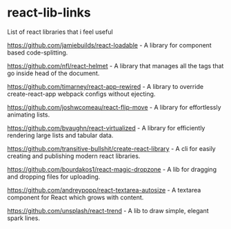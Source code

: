 # react-lib-links
List of react libraries that i feel useful

https://github.com/jamiebuilds/react-loadable - A library for component based code-splitting.

https://github.com/nfl/react-helmet - A library that manages all the tags that go inside head of the document.

https://github.com/timarney/react-app-rewired - A library to override create-react-app webpack configs without ejecting.

https://github.com/joshwcomeau/react-flip-move - A library for effortlessly animating lists.

https://github.com/bvaughn/react-virtualized - A library for efficiently rendering large lists and tabular data.

https://github.com/transitive-bullshit/create-react-library - A cli for easily creating and publishing modern react libraries.

https://github.com/bourdakos1/react-magic-dropzone - A lib for dragging and dropping files for uploading.

https://github.com/andreypopp/react-textarea-autosize - A textarea component for React which grows with content.

https://github.com/unsplash/react-trend - A lib to draw simple, elegant spark lines.
